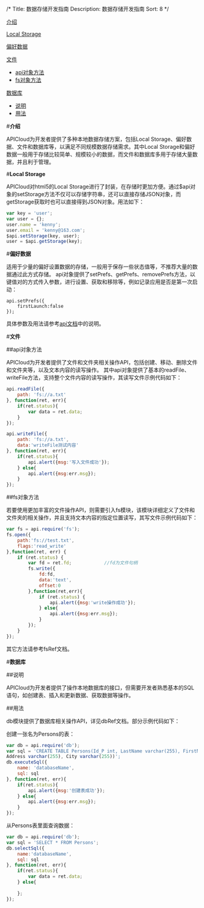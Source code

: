 /*
Title: 数据存储开发指南
Description: 数据存储开发指南
Sort: 8
*/


[介绍](#1)

[Local Storage](#2)

[偏好数据](#3)

[文件](#4)	
- [api对象方法](#5)
- [fs对象方法](#6)

[数据库](#7)
- [说明](#8)
- [用法](#9)

#**介绍**<div id="1"></div>

APICloud为开发者提供了多种本地数据存储方案，包括Local Storage、偏好数据、文件和数据库等，以满足不同规模数据存储需求。其中Local Storage和偏好数据一般用于存储比较简单、规模较小的数据，而文件和数据库多用于存储大量数据，并且利于管理。

#**Local Storage**<div id="2"></div>

APICloud对html5的Local Storage进行了封装，在存储时更加方便。通过$api对象的setStorage方法不仅可以存储字符串，还可以直接存储JSON对象，而getStorage获取时也可以直接得到JSON对象。用法如下：

```js
var key = 'user';
var user = {};
user.name = 'kenny';
user.email = 'kenny@163.com';
$api.setStorage(key, user);
user = $api.getStorage(key);
```

#**偏好数据**<div id="3"></div>

适用于少量的偏好设置数据的存储，一般用于保存一些状态值等，不推荐大量的数据通过此方式存储。
api对象提供了setPrefs、getPrefs、removePrefs方法，以键值对的方式传入参数，进行设置、获取和移除等，例如记录应用是否是第一次启动：

    api.setPrefs({
    	firstLaunch:false
    });

具体参数及用法请参考[api文档](/端API/api)中的说明。

#**文件**<div id="4"></div>

##api对象方法<div id="5"></div>

APICloud为开发者提供了文件和文件夹相关操作API，包括创建、移动、删除文件和文件夹等，以及文本内容的读写操作。
其中api对象提供了基本的readFile、writeFile方法，支持整个文件内容的读写操作，其读写文件示例代码如下：

```js
api.readFile({
	path: 'fs://a.txt'
}, function(ret, err){
	if(ret.status){
		var data = ret.data;
	}
});

api.writeFile({
	path: 'fs://a.txt',
	data:'writeFile测试内容'
}, function(ret, err){
	if(ret.status){
		api.alert({msg:'写入文件成功'});
	} else{
		api.alert({msg:err.msg});
	}
});
```

##fs对象方法<div id="6"></div>

若要使用更加丰富的文件操作API，则需要引入fs模块，该模块详细定义了文件和文件夹的相关操作，并且支持文本内容的指定位置读写，其写文件示例代码如下：

```js
var fs = api.require('fs');
fs.open({
	path:'fs://test.txt',
	flags:'read_write'
},function(ret, err) {
	if (ret.status) {
		var fd = ret.fd;			//fd为文件句柄
		fs.write({
			fd:fd,
			data:'text',
			offset:0
		},function(ret,err){
			if (ret.status) {
				api.alert({msg:'write操作成功'});
			} else{
				api.alert({msg:err.msg});
			}
		});
	}
});
```

其它方法请参考fsRef文档。

#**数据库**<div id="7"></div>

##说明<div id="8"></div>

APICloud为开发者提供了操作本地数据库的接口，但需要开发者熟悉基本的SQL语句，如创建表、插入和更新数据、获取数据等操作。

##用法<div id="9"></div>

db模块提供了数据库相关操作API，详见dbRef文档。部分示例代码如下：

创建一张名为Persons的表：

```js
var db = api.require('db');
var sql = 'CREATE TABLE Persons(Id_P int, LastName varchar(255), FirstName varchar(255),
Address varchar(255), City varchar(255))';
db.executeSql({
	name: 'databaseName',
	sql: sql
}, function(ret, err){
	if(ret.status){
		api.alert({msg:'创建表成功'});
    } else{
		api.alert({msg:err.msg});
    }
});
```
	
从Persons表里面查询数据：

```js
var db = api.require('db');
var sql = 'SELECT * FROM Persons';
db.selectSql({
	name:'databaseName',
	sql: sql
}, function(ret, err){
	if(ret.status){
		var data = ret.data;	
	} else{
		
	};
});
```
